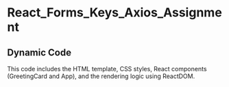 # React_Forms_Keys_Axios_Assignment

## Dynamic Code

This code includes the HTML template, CSS styles, React components (GreetingCard and App), and the rendering logic using ReactDOM.
